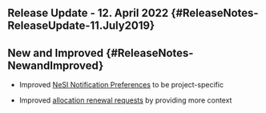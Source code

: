 ## Release Update - 12. April 2022 {#ReleaseNotes-ReleaseUpdate-11.July2019}

## New and Improved {#ReleaseNotes-NewandImproved}

-   Improved [NeSI Notification
    Preferences](https://support.nesi.org.nz/hc/en-gb/articles/4563294188687)
    to be project-specific

-   Improved [allocation renewal
    requests](https://support.nesi.org.nz/hc/en-gb/articles/4600222769295)
    by providing more context
